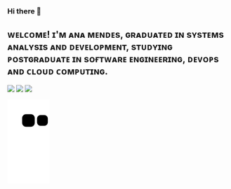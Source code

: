 ### Hi there 👋

<!--
**Ana138/Ana138** is a ✨ _special_ ✨ repository because its `README.md` (this file) appears on your GitHub profile.

Here are some ideas to get you started:

- 🌱 Estudando Python
- 😄 Pronouns: Ela/Dela
-->
## ᴡᴇʟᴄᴏᴍᴇ! ɪ'ᴍ ᴀɴᴀ ᴍᴇɴᴅᴇs, ɢʀᴀᴅᴜᴀᴛᴇᴅ ɪɴ sʏsᴛᴇᴍs ᴀɴᴀʟʏsɪs ᴀɴᴅ ᴅᴇᴠᴇʟᴏᴘᴍᴇɴᴛ, sᴛᴜᴅʏɪɴɢ ᴘᴏsᴛɢʀᴀᴅᴜᴀᴛᴇ ɪɴ sᴏғᴛᴡᴀʀᴇ ᴇɴɢɪɴᴇᴇʀɪɴɢ, ᴅᴇᴠᴏᴘs ᴀɴᴅ ᴄʟᴏᴜᴅ ᴄᴏᴍᴘᴜᴛɪɴɢ.

<div> 
  <a href = "mailto:anajessica.mdo@gmail.com"><img src="https://img.shields.io/badge/-Gmail-%23333?style=for-the-badge&logo=gmail&logoColor=red" target="_blank"></a>
    <a href="https://www.linkedin.com/in/ana-mdo/" target="_blank"><img src="https://img.shields.io/badge/-LinkedIn-%230077B5?style=for-the-badge&logo=linkedin&logoColor=white" target="_blank"></a> 
      <a href = "https://github.com/Ana138"><img src="https://img.shields.io/badge/-Github-%23333?style=for-the-badge&logo=github&logoColor=white" target="_blank"></a> 
 

  ![Snake animation](https://github.com/rafaballerini/rafaballerini/blob/output/github-contribution-grid-snake.svg)
 
</div>

